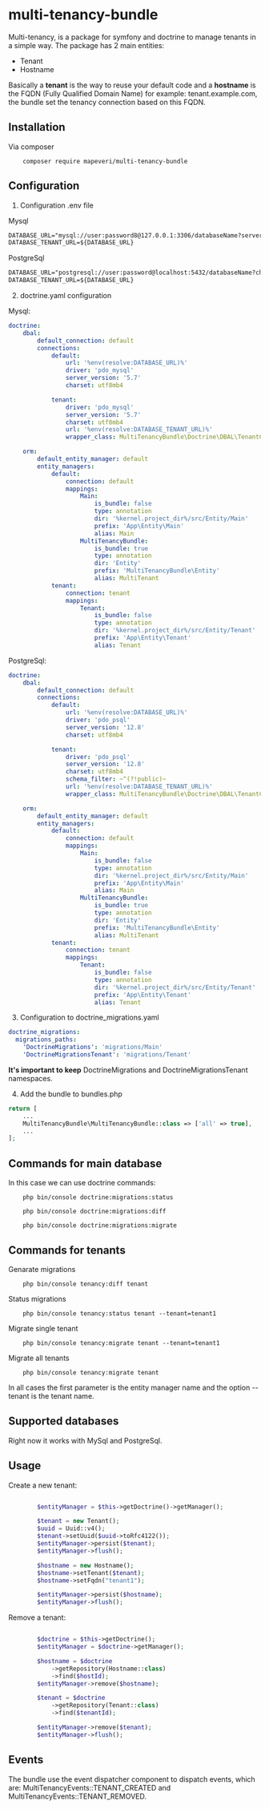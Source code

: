 multi-tenancy-bundle
====================

Multi-tenancy, is a package for symfony and doctrine to manage tenants in a simple way. The package has 2 main entities:

* Tenant
* Hostname

Basically a **tenant** is the way to reuse your default code and a **hostname** is the FQDN (Fully Qualified Domain Name) for example: tenant.example.com, the bundle set the tenancy connection based on this FQDN.


Installation
------------

Via composer

```console
    composer require mapeveri/multi-tenancy-bundle
```


Configuration
-------------

1. Configuration .env file

Mysql

```txt
DATABASE_URL="mysql://user:password8@127.0.0.1:3306/databaseName?serverVersion=5.7&charset=utf8"
DATABASE_TENANT_URL=${DATABASE_URL}
```

PostgreSql

```txt
DATABASE_URL="postgresql://user:password@localhost:5432/databaseName?charset=utf8"
DATABASE_TENANT_URL=${DATABASE_URL}
```

2. doctrine.yaml configuration

Mysql:

```yaml
doctrine:
    dbal:
        default_connection: default
        connections:
            default:
                url: '%env(resolve:DATABASE_URL)%'
                driver: 'pdo_mysql'
                server_version: '5.7'
                charset: utf8mb4

            tenant:
                driver: 'pdo_mysql'
                server_version: '5.7'
                charset: utf8mb4
                url: '%env(resolve:DATABASE_TENANT_URL)%'
                wrapper_class: MultiTenancyBundle\Doctrine\DBAL\TenantConnectionWrapper

    orm:
        default_entity_manager: default
        entity_managers:
            default:
                connection: default
                mappings:
                    Main:
                        is_bundle: false
                        type: annotation
                        dir: '%kernel.project_dir%/src/Entity/Main'
                        prefix: 'App\Entity\Main'
                        alias: Main
                    MultiTenancyBundle:
                        is_bundle: true
                        type: annotation
                        dir: 'Entity'
                        prefix: 'MultiTenancyBundle\Entity'
                        alias: MultiTenant
            tenant:
                connection: tenant
                mappings:
                    Tenant:
                        is_bundle: false
                        type: annotation
                        dir: '%kernel.project_dir%/src/Entity/Tenant'
                        prefix: 'App\Entity\Tenant'
                        alias: Tenant
```

PostgreSql:

```yaml
doctrine:
    dbal:
        default_connection: default
        connections:
            default:
                url: '%env(resolve:DATABASE_URL)%'
                driver: 'pdo_psql'
                server_version: '12.8'
                charset: utf8mb4

            tenant:
                driver: 'pdo_psql'
                server_version: '12.8'
                charset: utf8mb4
                schema_filter: ~^(?!public)~
                url: '%env(resolve:DATABASE_TENANT_URL)%'
                wrapper_class: MultiTenancyBundle\Doctrine\DBAL\TenantConnectionWrapper

    orm:
        default_entity_manager: default
        entity_managers:
            default:
                connection: default
                mappings:
                    Main:
                        is_bundle: false
                        type: annotation
                        dir: '%kernel.project_dir%/src/Entity/Main'
                        prefix: 'App\Entity\Main'
                        alias: Main
                    MultiTenancyBundle:
                        is_bundle: true
                        type: annotation
                        dir: 'Entity'
                        prefix: 'MultiTenancyBundle\Entity'
                        alias: MultiTenant
            tenant:
                connection: tenant
                mappings:
                    Tenant:
                        is_bundle: false
                        type: annotation
                        dir: '%kernel.project_dir%/src/Entity/Tenant'
                        prefix: 'App\Entity\Tenant'
                        alias: Tenant
```

3. Configuration to doctrine_migrations.yaml

```yaml
doctrine_migrations:
  migrations_paths:
    'DoctrineMigrations': 'migrations/Main'
    'DoctrineMigrationsTenant': 'migrations/Tenant'
```

**It's important to keep** DoctrineMigrations and DoctrineMigrationsTenant namespaces.


4. Add the bundle to bundles.php

```php
return [
    ...
    MultiTenancyBundle\MultiTenancyBundle::class => ['all' => true],
    ...
];
```

Commands for main database
--------------------------

In this case we can use doctrine commands:

```console
    php bin/console doctrine:migrations:status
```

```console
    php bin/console doctrine:migrations:diff
```

```console
    php bin/console doctrine:migrations:migrate
```


Commands for tenants
--------------------

Genarate migrations

```console
    php bin/console tenancy:diff tenant
```

Status migrations

```console
    php bin/console tenancy:status tenant --tenant=tenant1
```

Migrate single tenant

```console
    php bin/console tenancy:migrate tenant --tenant=tenant1
```

Migrate all tenants

```console
    php bin/console tenancy:migrate tenant
```


In all cases the first parameter is the entity manager name and the option --tenant is the tenant name.


Supported databases
-------------------

Right now it works with MySql and PostgreSql.


Usage
-----


Create a new tenant:

```php

        $entityManager = $this->getDoctrine()->getManager();

        $tenant = new Tenant();
        $uuid = Uuid::v4();
        $tenant->setUuid($uuid->toRfc4122());
        $entityManager->persist($tenant);
        $entityManager->flush();

        $hostname = new Hostname();
        $hostname->setTenant($tenant);
        $hostname->setFqdn("tenant1");

        $entityManager->persist($hostname);
        $entityManager->flush();
```

Remove a tenant:

```php

        $doctrine = $this->getDoctrine();
        $entityManager = $doctrine->getManager();

        $hostname = $doctrine
            ->getRepository(Hostname::class)
            ->find($hostId);
        $entityManager->remove($hostname);

        $tenant = $doctrine
            ->getRepository(Tenant::class)
            ->find($tenantId);

        $entityManager->remove($tenant);
        $entityManager->flush();
```

Events
------

The bundle use the event dispatcher component to dispatch events, which are: MultiTenancyEvents::TENANT_CREATED and MultiTenancyEvents::TENANT_REMOVED. 
